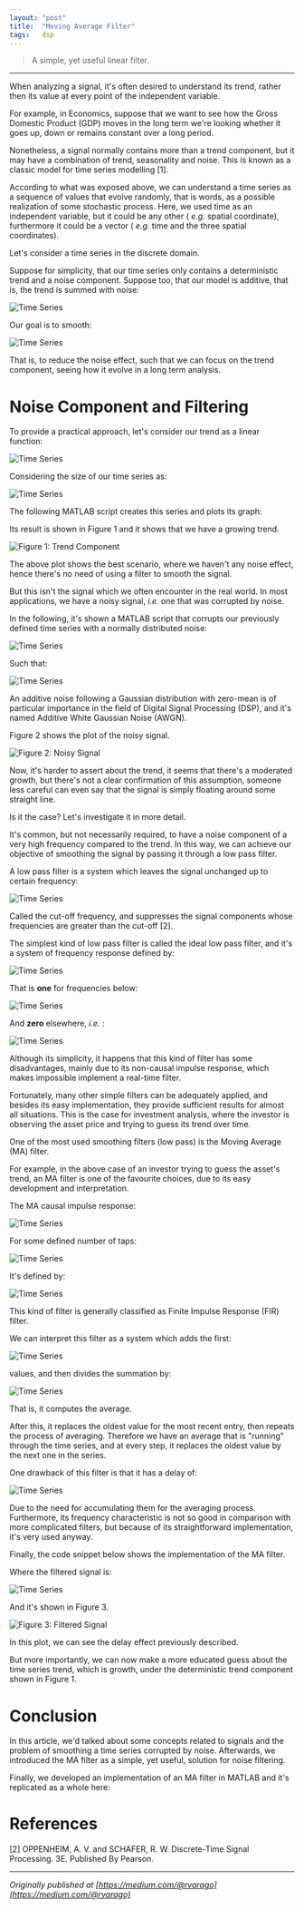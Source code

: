 ```yaml
---
layout: "post"
title:  "Moving Average Filter"
tags:   dsp
---
```


> A simple, yet useful linear filter.

* * *

When analyzing a signal, it's often desired to understand its trend, rather
then its value at every point of the independent variable.

For example, in Economics, suppose that we want to see how the Gross Domestic
Product (GDP) moves in the long term we're looking whether it goes
up, down or remains constant over a long period.

Nonetheless, a signal normally contains more than a trend component, but it
may have a combination of trend, seasonality and noise. This is known as
a classic model for time series modelling [1].

According to what was exposed above, we can understand a time series as a sequence of values that evolve randomly, that is words, as a possible realization of some stochastic process. Here, we used time as an independent variable, but it could be any other ( _e.g._ spatial
coordinate), furthermore it could be a vector ( _e.g._ time and the three
spatial coordinates).

Let's consider a time series in the discrete domain.

Suppose for simplicity, that our time series only contains a deterministic
trend and a noise component. Suppose too, that our model is additive, that is,
the trend is summed with noise:

![Time Series](/assets/img/2016-09-05-moving-average-filter_0.png)

Our goal is to smooth:

![Time Series](/assets/img/2016-09-05-moving-average-filter_1.png)

That is, to reduce the noise effect, such that we can focus on the trend
component, seeing how it evolve in a long term analysis.

# Noise Component and Filtering

To provide a practical approach, let's consider our trend as a linear
function:

![Time Series](/assets/img/2016-09-05-moving-average-filter_2.png)

Considering the size of our time series as:

![Time Series](/assets/img/2016-09-05-moving-average-filter_3.png)

The following MATLAB script creates this series and plots its graph:

<script src="https://gist.github.com/rvarago/20ab3b6d37e1263d4dcadc9c7004b5cb.js"></script>

Its result is shown in Figure 1 and it shows that we have a growing trend.

![Figure 1: Trend Component](/assets/img/2016-09-05-moving-average-filter_4.png)

The above plot shows the best scenario, where we haven't any noise effect,
hence there's no need of using a filter to smooth the signal.

But this isn't the signal which we often encounter in the real world. In most
applications, we have a noisy signal, _i.e._ one that was corrupted by noise.

In the following, it's shown a MATLAB script that corrupts our previously
defined time series with a normally distributed noise:

![Time Series](/assets/img/2016-09-05-moving-average-filter_5.png)

Such that:

![Time Series](/assets/img/2016-09-05-moving-average-filter_6.png)

<script src="https://gist.github.com/rvarago/51bccb902dd6367126f47c5ff13e845a.js"></script>

An additive noise following a Gaussian distribution with zero-mean is of particular importance in the field
of Digital Signal Processing (DSP), and it's named Additive White Gaussian Noise (AWGN).

Figure 2 shows the plot of the noisy signal.

![Figure 2: Noisy Signal](/assets/img/2016-09-05-moving-average-filter_7.png)

Now, it's harder to assert about the trend, it seems that there's a moderated
growth, but there's not a clear confirmation of this assumption, someone less
careful can even say that the signal is simply floating around some straight
line.

Is it the case? Let's investigate it in more detail.

It's common, but not necessarily required, to have a noise component of a very
high frequency compared to the trend. In this way, we can achieve our
objective of smoothing the signal by passing it through a low pass filter.

A low pass filter is a system which leaves the signal unchanged up to certain frequency:

![Time Series](/assets/img/2016-09-05-moving-average-filter_8.png)

Called the cut-off frequency, and suppresses the signal components whose frequencies are greater than the cut-off [2].

The simplest kind of low pass filter is called the ideal low pass filter, and it's a system of frequency response defined by:

![Time Series](/assets/img/2016-09-05-moving-average-filter_9.png)

That is **one** for frequencies below:

![Time Series](/assets/img/2016-09-05-moving-average-filter_10.png)

And **zero** elsewhere, _i.e._ :

![Time Series](/assets/img/2016-09-05-moving-average-filter_11.png)

Although its simplicity, it happens that this kind of filter has some
disadvantages, mainly due to its non-causal impulse response, which makes
impossible implement a real-time filter.

Fortunately, many other simple filters can be adequately
applied, and besides its easy implementation, they provide sufficient results for almost all situations. This is the case for investment analysis, where the investor is observing the asset price and trying to guess its trend over time.

One of the most used smoothing filters (low pass) is the Moving Average (MA) filter.

For example, in the above case of an investor trying to guess the asset's
trend, an MA filter is one of the favourite choices, due to its easy
development and interpretation.

The MA causal impulse response:

![Time Series](/assets/img/2016-09-05-moving-average-filter_12.png)

For some defined number of taps:

![Time Series](/assets/img/2016-09-05-moving-average-filter_13.png)

It's defined by:

![Time Series](/assets/img/2016-09-05-moving-average-filter_14.png)

This kind of filter is generally classified as Finite Impulse Response (FIR) filter.

We can interpret this filter as a system which adds the first:

![Time Series](/assets/img/2016-09-05-moving-average-filter_15.png)

values, and then divides the summation by:

![Time Series](/assets/img/2016-09-05-moving-average-filter_16.png)

That is, it computes the average.

After this, it replaces the oldest value for the most recent entry, then
repeats the process of averaging. Therefore we have an average that is
"running" through the time series, and at every step, it replaces the oldest
value by the next one in the series.

One drawback of this filter is that it has a delay of:

![Time Series](/assets/img/2016-09-05-moving-average-filter_17.png)

Due to the need for accumulating them for the averaging process. Furthermore,
its frequency characteristic is not so good in comparison with more
complicated filters, but because of its straightforward implementation, it's
very used anyway.

Finally, the code snippet below shows the implementation of the MA filter.

Where the filtered signal is:

![Time Series](/assets/img/2016-09-05-moving-average-filter_18.png)

And it's shown in Figure 3.

<script src="https://gist.github.com/rvarago/a482c09f9822f7116576b13cf6a0cbbc.js"></script>

![Figure 3: Filtered Signal](/assets/img/2016-09-05-moving-average-filter_19.png)

In this plot, we can see the delay effect previously described.

But more importantly, we can now make a more educated guess about the time series trend, which is growth, under the deterministic trend component shown in Figure 1.

# Conclusion

In this article, we'd talked about some concepts related to signals and the
problem of smoothing a time series corrupted by noise. Afterwards, we introduced the MA filter as a simple, yet useful, solution for noise filtering.

Finally, we developed an implementation of an MA filter in MATLAB and it's replicated as a whole here:

<script src="https://gist.github.com/rvarago/295e9b4622ff630771257f376bc34f48.js"></script>

# References

[2] OPPENHEIM, A. V. and SCHAFER, R. W. Discrete-Time Signal Processing. 3E.
Published By Pearson.

***
*Originally published at [https://medium.com/@rvarago](https://medium.com/@rvarago)*
